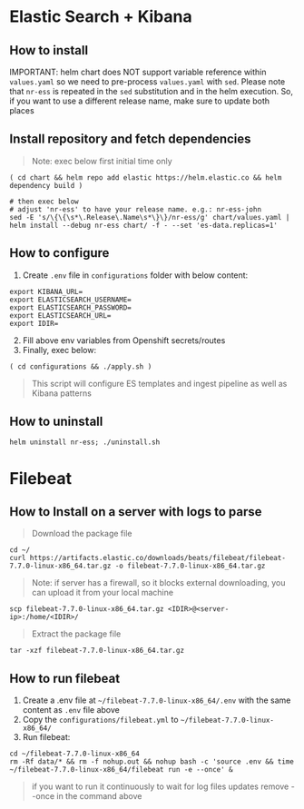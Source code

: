 # Elastic Search + Kibana
## How to install
IMPORTANT: helm chart does NOT support variable reference within `values.yaml` so we need to pre-process `values.yaml` with `sed`. Please note that `nr-ess` is repeated in the `sed` substitution and in the helm execution. So, if you want to use a different release name, make sure to update both places

## Install repository and fetch dependencies
> Note: exec below first initial time only
```
( cd chart && helm repo add elastic https://helm.elastic.co && helm dependency build )

# then exec below
# adjust 'nr-ess' to have your release name. e.g.: nr-ess-john
sed -E 's/\{\{\s*\.Release\.Name\s*\}\}/nr-ess/g' chart/values.yaml | helm install --debug nr-ess chart/ -f - --set 'es-data.replicas=1'

```

## How to configure
1. Create `.env` file in `configurations` folder with below content:
```
export KIBANA_URL=
export ELASTICSEARCH_USERNAME=
export ELASTICSEARCH_PASSWORD=
export ELASTICSEARCH_URL=
export IDIR=
```
2. Fill above env variables from Openshift secrets/routes
3. Finally, exec below:
```
( cd configurations && ./apply.sh )
```
> This script will configure ES templates and ingest pipeline as well as Kibana patterns

## How to uninstall
```
helm uninstall nr-ess; ./uninstall.sh
```

# Filebeat
## How to Install on a server with logs to parse
> Download the package file
```
cd ~/
curl https://artifacts.elastic.co/downloads/beats/filebeat/filebeat-7.7.0-linux-x86_64.tar.gz -o filebeat-7.7.0-linux-x86_64.tar.gz

```
> Note: if server has a firewall, so it blocks external downloading, you can upload it from your local machine
```
scp filebeat-7.7.0-linux-x86_64.tar.gz <IDIR>@<server-ip>:/home/<IDIR>/
```
> Extract the package file
```
tar -xzf filebeat-7.7.0-linux-x86_64.tar.gz
```

## How to run filebeat
1. Create a .env file at `~/filebeat-7.7.0-linux-x86_64/.env` with the same content as `.env` file above
1. Copy the `configurations/filebeat.yml` to `~/filebeat-7.7.0-linux-x86_64/`
1. Run filebeat:
```
cd ~/filebeat-7.7.0-linux-x86_64
rm -Rf data/* && rm -f nohup.out && nohup bash -c 'source .env && time ~/filebeat-7.7.0-linux-x86_64/filebeat run -e --once' &
```
> if you want to run it continuously to wait for log files updates remove --once in the command above